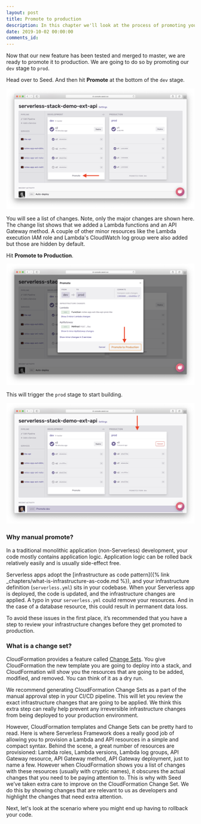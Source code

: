 ```yaml
---
layout: post
title: Promote to production
description: In this chapter we'll look at the process of promoting your Serverless app to production using Seed. We'll look at why a manual promote is recommended and how change sets can help us review our changes.
date: 2019-10-02 00:00:00
comments_id: 
---
```


Now that our new feature has been tested and merged to master, we are ready to promote it to production. We are going to do so by promoting our `dev` stage to `prod`.

Head over to Seed. And then hit **Promote** at the bottom of the `dev` stage.

![](/assets/best-practices/promote-to-production-1.png)

You will see a list of changes. Note, only the major changes are shown here. The change list shows that we added a Lambda functions and an API Gateway method. A couple of other minor resources like the Lambda execution IAM role and Lambda's CloudWatch log group were also added but those are hidden by default.

Hit **Promote to Production**.

![](/assets/best-practices/promote-to-production-2.png)

This will trigger the `prod` stage to start building.

![](/assets/best-practices/promote-to-production-3.png)

### Why manual promote?

In a traditional monolithic application (non-Serverless) development, your code mostly contains application logic. Application logic can be rolled back relatively easily and is usually side-effect free. 

Serverless apps adopt the [infrastructure as code pattern]({% link _chapters/what-is-infrastructure-as-code.md %}), and your infrastructure definition (`serverless.yml`) sits in your codebase. When your Serverless app is deployed, the code is updated, and the infrastructure changes are applied. A typo in your `serverless.yml` could remove your resources. And in the case of a database resource, this could result in permanent data loss.

To avoid these issues in the first place, it’s recommended that you have a step to review your infrastructure changes before they get promoted to production.

### What is a change set?

CloudFormation provides a feature called [Change Sets](https://docs.aws.amazon.com/AWSCloudFormation/latest/UserGuide/using-cfn-updating-stacks-changesets.html). You give CloudFormation the new template you are going to deploy into a stack, and CloudFormation will show you the resources that are going to be added, modified, and removed. You can think of it as a dry run.

We recommend generating CloudFormation Change Sets as a part of the manual approval step in your CI/CD pipeline. This will let you review the exact infrastructure changes that are going to be applied. We think this extra step can really help prevent any irreversible infrastructure changes from being deployed to your production environment.

However, CloudFormation templates and Change Sets can be pretty hard to read. Here is where Serverless Framework does a really good job of allowing you to provision a Lambda and API resources in a simple and compact syntax. Behind the scene, a great number of resources are provisioned: Lambda roles, Lambda versions, Lambda log groups, API Gateway resource, API Gateway method, API Gateway deployment, just to name a few. However when CloudFormation shows you a list of changes with these resources (usually with cryptic names), it obscures the actual changes that you need to be paying attention to. This is why with Seed we’ve taken extra care to improve on the CloudFormation Change Set. We do this by showing changes that are relevant to us as developers and highlight the changes that need extra attention.

Next, let's look at the scenario where you might end up having to rollback your code.
